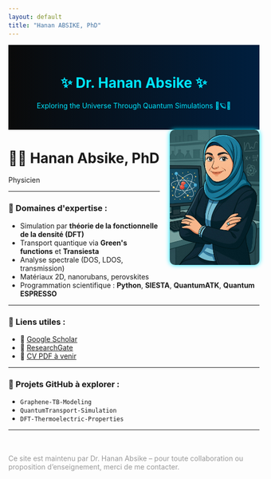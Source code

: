 ```yaml
---
layout: default
title: "Hanan ABSIKE, PhD"
---
```


<link rel="stylesheet" href="assets/css/style.css">
<div style="background: linear-gradient(90deg, #0a0a0a 0%, #001f3f 100%); padding: 20px; text-align: center; color: #00e5ff;">
  <h1>✨ Dr. Hanan Absike ✨</h1>
  <p>Exploring the Universe Through Quantum Simulations 🌌🪐🧠</p>
</div>

<img src="doc/123.jpg" width="180" style="float: right; margin-left: 20px; border-radius: 10px; box-shadow: 0 0 10px #00e5ff;">


# 👩‍🔬 Hanan Absike, PhD
Physicien

---

### 🔭 Domaines d'expertise :

- Simulation par **théorie de la fonctionnelle de la densité (DFT)**
- Transport quantique via **Green's functions** et **Transiesta**
- Analyse spectrale (DOS, LDOS, transmission)
- Matériaux 2D, nanorubans, perovskites
- Programmation scientifique : **Python**, **SIESTA**, **QuantumATK**, **Quantum ESPRESSO**

---

### 🔗 Liens utiles :

- 🔬 [Google Scholar](https://scholar.google.com/citations?user=vj-nkYIAAAAJ)
- 📘 [ResearchGate](https://www.researchgate.net/profile/H-Absike)
- 💼 [CV PDF à venir](#)

---

### 🧪 Projets GitHub à explorer :

- `Graphene-TB-Modeling`
- `QuantumTransport-Simulation`
- `DFT-Thermoelectric-Properties`

---

<p style="color:#999; font-size: 14px; margin-top: 3rem;">
Ce site est maintenu par Dr. Hanan Absike – pour toute collaboration ou proposition d’enseignement, merci de me contacter.
</p>
